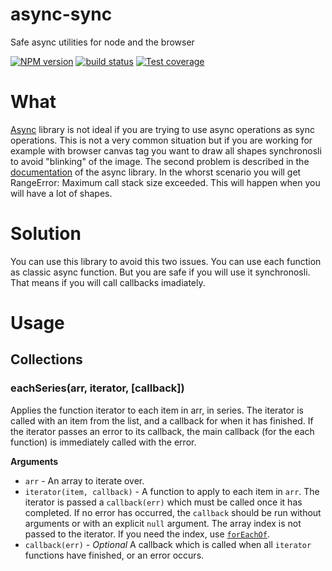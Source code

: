 # async-sync

Safe async utilities for node and the browser

[![NPM version][npm-image]][npm-url]
[![build status][travis-image]][travis-url]
[![Test coverage][coveralls-image]][coveralls-url]

[npm-image]: https://img.shields.io/npm/v/async-sync.svg?style=flat-square
[npm-url]: https://www.npmjs.com/async-sync
[travis-image]: https://img.shields.io/travis/seeden/async-sync/master.svg?style=flat-square
[travis-url]: https://travis-ci.org/seeden/async-sync
[coveralls-image]: https://img.shields.io/coveralls/seeden/async-sync/master.svg?style=flat-square
[coveralls-url]: https://coveralls.io/r/seeden/async-sync?branch=master
[github-url]: https://github.com/seeden/async-sync

# What

[Async](https://github.com/caolan/async) library is not ideal if you are trying to use async operations as sync operations.
This is not a very common situation but if you are working for example with browser canvas tag you want to draw all shapes synchronosli to avoid "blinking" of the image.
The second problem is described in the [documentation](https://github.com/caolan/async#common-pitfalls-stackoverflow) of the async library.
In the whorst scenario you will get RangeError: Maximum call stack size exceeded. This will happen when you will have a lot of shapes.

# Solution

You can use this library to avoid this two issues. You can use each function as classic async function. But you are safe if you will use it synchronosli. That means if you will call callbacks imadiately.

# Usage

## Collections

### eachSeries(arr, iterator, [callback])

Applies the function iterator to each item in arr, in series. The iterator is called with an item from the list, and a callback for when it has finished. If the iterator passes an error to its callback, the main callback (for the each function) is immediately called with the error.

__Arguments__

* `arr` - An array to iterate over.
* `iterator(item, callback)` - A function to apply to each item in `arr`.
  The iterator is passed a `callback(err)` which must be called once it has
  completed. If no error has occurred, the `callback` should be run without
  arguments or with an explicit `null` argument.  The array index is not passed
  to the iterator.  If you need the index, use [`forEachOf`](#forEachOf).
* `callback(err)` - *Optional* A callback which is called when all `iterator` functions
  have finished, or an error occurs.
